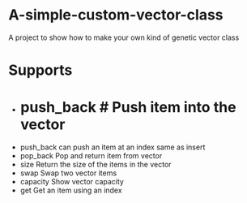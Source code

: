 # A-simple-custom-vector-class

A project to show how to make your own kind of genetic vector class

# Supports
- # push_back #   Push item into the vector
- push_back   can push an item at an index same as insert
- pop_back    Pop and return item from vector
- size        Return the size of the items in the vector
- swap        Swap two vector items
- capacity    Show vector capacity
- get         Get an item using an index
